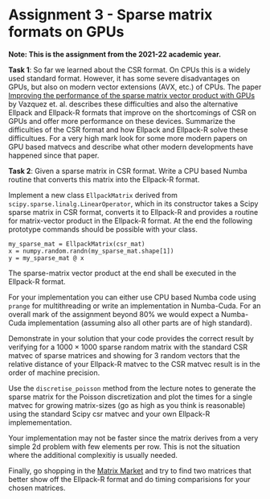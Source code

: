 # Assignment 3 - Sparse matrix formats on GPUs

**Note: This is the assignment from the 2021-22 academic year.**

**Task 1**: So far we learned about the CSR format. On CPUs this is a widely used standard format. However, it has some severe disadvantages on GPUs, but also on modern vector extensions (AVX, etc.) of CPUs. The paper [Improving the performance of the sparse matrix
vector product with GPUs](https://ieeexplore.ieee.org/stamp/stamp.jsp?tp=&arnumber=5577904) by Vazquez et. al. describes these difficulties and also the alternative Ellpack and Ellpack-R formats that improve on the shortcomings of CSR on GPUs and offer more performance on these devices. Summarize the difficulties of the CSR format and how Ellpack and Ellpack-R solve these difficultues. For a very high mark look for some more modern papers on GPU based matvecs and describe what other modern developments have happened since that paper.

**Task 2**:  Given a sparse matrix in CSR format. Write a CPU based Numba routine that converts this matrix into the Ellpack-R format.

Implement a new class ```EllpackMatrix``` derived from ```scipy.sparse.linalg.LinearOperator```, which in its constructor takes a Scipy sparse matrix in CSR format, converts it to Ellpack-R and provides a routine for matrix-vector product in the Ellpack-R format. At the end the following prototype commands should be possible with your class.

```
my_sparse_mat = EllpackMatrix(csr_mat)
x = numpy.random.randn(my_sparse_mat.shape[1])
y = my_sparse_mat @ x
```
The sparse-matrix vector product at the end shall be executed in the Ellpack-R format.

For your implementation you can either use CPU based Numba code using ```prange``` for multithreading or write an implementation in Numba-Cuda. For an overall mark of the assignment beyond 80% we would expect a Numba-Cuda implementation (assuming also all other parts are of high standard).

Demonstrate in your solution that your code provides the correct result by verifying for a $1000\times 1000$ sparse random matrix with the standard CSR matvec of sparse matrices and showing for 3 random vectors that the relative distance of your Ellpack-R matvec to the CSR matvec result is in the order of machine precision.

Use the ```discretise_poisson``` method from the lecture notes to generate the sparse matrix for the Poisson discretization and plot the times for a single matvec for growing matrix-sizes (go as high as you think is reasonable) using the standard Scipy csr matvec and your own Ellpack-R implemementation.

Your implementation may not be faster since the matrix derives from a very simple 2d problem with few elements per row. This is not the situation where the additional complexitiy is usually needed.

Finally, go shopping in the [Matrix Market](https://math.nist.gov/MatrixMarket/) and try to find two matrices that better show off the Ellpack-R format and do timing comparisions for your chosen matrices.

